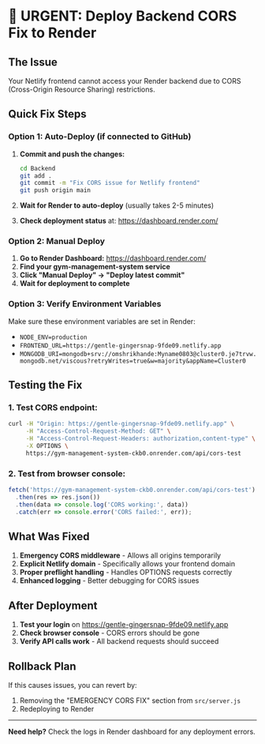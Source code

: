 # 🚀 URGENT: Deploy Backend CORS Fix to Render

## The Issue
Your Netlify frontend cannot access your Render backend due to CORS (Cross-Origin Resource Sharing) restrictions.

## Quick Fix Steps

### Option 1: Auto-Deploy (if connected to GitHub)
1. **Commit and push the changes:**
   ```bash
   cd Backend
   git add .
   git commit -m "Fix CORS issue for Netlify frontend"
   git push origin main
   ```

2. **Wait for Render to auto-deploy** (usually takes 2-5 minutes)

3. **Check deployment status** at: https://dashboard.render.com/

### Option 2: Manual Deploy
1. **Go to Render Dashboard:** https://dashboard.render.com/
2. **Find your gym-management-system service**
3. **Click "Manual Deploy" → "Deploy latest commit"**
4. **Wait for deployment to complete**

### Option 3: Verify Environment Variables
Make sure these environment variables are set in Render:
- `NODE_ENV=production`
- `FRONTEND_URL=https://gentle-gingersnap-9fde09.netlify.app`
- `MONGODB_URI=mongodb+srv://omshrikhande:Myname0803@cluster0.je7trvw.mongodb.net/viscous?retryWrites=true&w=majority&appName=Cluster0`

## Testing the Fix

### 1. Test CORS endpoint:
```bash
curl -H "Origin: https://gentle-gingersnap-9fde09.netlify.app" \
     -H "Access-Control-Request-Method: GET" \
     -H "Access-Control-Request-Headers: authorization,content-type" \
     -X OPTIONS \
     https://gym-management-system-ckb0.onrender.com/api/cors-test
```

### 2. Test from browser console:
```javascript
fetch('https://gym-management-system-ckb0.onrender.com/api/cors-test')
  .then(res => res.json())
  .then(data => console.log('CORS working:', data))
  .catch(err => console.error('CORS failed:', err));
```

## What Was Fixed
1. **Emergency CORS middleware** - Allows all origins temporarily
2. **Explicit Netlify domain** - Specifically allows your frontend domain
3. **Proper preflight handling** - Handles OPTIONS requests correctly
4. **Enhanced logging** - Better debugging for CORS issues

## After Deployment
1. **Test your login** on https://gentle-gingersnap-9fde09.netlify.app
2. **Check browser console** - CORS errors should be gone
3. **Verify API calls work** - All backend requests should succeed

## Rollback Plan
If this causes issues, you can revert by:
1. Removing the "EMERGENCY CORS FIX" section from `src/server.js`
2. Redeploying to Render

---
**Need help?** Check the logs in Render dashboard for any deployment errors.